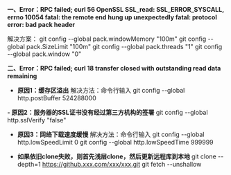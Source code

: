 **一、Error：RPC failed; curl 56 OpenSSL SSL_read: SSL_ERROR_SYSCALL, errno 10054
fatal: the remote end hung up unexpectedly
fatal: protocol error: bad pack header**

解决方案：
git config --global pack.windowMemory "100m"
git config --global pack.SizeLimit "100m"
git config --global pack.threads "1"
git config --global pack.window "0"

**二、Error：RPC failed; curl 18 transfer closed with outstanding read data remaining**

- **原因1：缓存区溢出**
解决方法：命令行输入
git config --global http.postBuffer 524288000

**- 原因2：服务器的SSL证书没有经过第三方机构的签署**
git config --global http.sslVerify "false"

- **原因3：网络下载速度缓慢**
解决方法：命令行输入
git config --global http.lowSpeedLimit 0
git config --global http.lowSpeedTime 999999

- **如果依旧clone失败，则首先浅层clone，然后更新远程库到本地**
git clone --depth=1 https://github.xxx.com/xxx/xxx.git
git fetch --unshallow